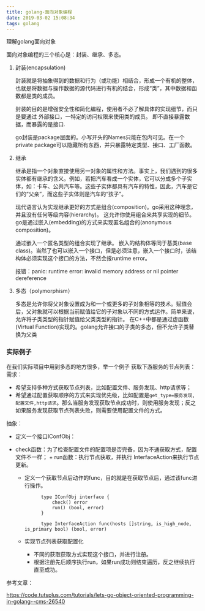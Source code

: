 ```yaml
---
title: golang-面向对象编程
date: 2019-03-02 15:08:34
tags: golang
---
```


理解golang面向对象


面向对象编程的三个核心是：封装、继承、多态。



1. 封装(encapsulation)

    封装就是将抽象得到的数据和行为（或功能）相结合，形成一个有机的整体，也就是将数据与操作数据的源代码进行有机的结合，形成“类”，其中数据和函数都是类的成员。

    封装的目的是增强安全性和简化编程，使用者不必了解具体的实现细节，而只是要通过 外部接口，一特定的访问权限来使用类的成员。
    即不直接暴露数据，而暴露的是接口.

    go封装是package层面的。小写开头的Names只能在包内可见。在一个private package可以隐藏所有东西，并只暴露特定类型、接口、工厂函数。


2. 继承

    继承是指一个对象直接使用另一对象的属性和方法。事实上，我们遇到的很多实体都有继承的含义。例如，若把汽车看成一个实体，它可以分成多个子实体，如：卡车、公共汽车等。这些子实体都具有汽车的特性，因此，汽车是它们的“父亲”，而这些子实体则是汽车的“孩子”。


    现代语言认为实现继承更好的方式是组合(composition)。go采用这种理念，并且没有任何等级内容(hierarchy)。 这允许你使用组合来共享实现的细节。go是通过嵌入(embedding)的方式来实现匿名组合的(anonymous composition)。 

    通过嵌入一个匿名类型的组合实现了继承。 嵌入的结构体等同于基类(base class)。当然了也可以嵌入一个接口，但是必须注意，嵌入一个接口时，该结构体必须实现这个接口的方法，不然会报runtime error。

    报错：panic: runtime error: invalid memory address or nil pointer dereference



3. 多态（polymorphism）

    多态是允许你将父对象设置成为和一个或更多的子对象相等的技术。赋值会后，父对象就可以根据当前赋值给它的子对象以不同的方式运作。简单来说，允许将子类类型的指针赋值给父类类型的指针。 在C++中都是通过虚函数(Virtual Function)实现的。golang允许接口的子类的多态，但不允许子类替换为父类




### 实际例子
在我们实际项目中用到多态的地方很多，举一个例子 获取下游服务的节点列表：
需求：

+ 希望支持多种方式获取节点列表，比如配置文件、服务发现、http请求等；
+ 希望通过配置获取顺序的方式来实现优先级，比如配置是`get_type=服务发现,配置文件,http请求`。那么当服务发现获取节点成功时，则使用服务发现；反之如果服务发现获取节点列表失败，则需要使用配置文件的方式。
    
抽象：

+ 定义一个接口IConfObj：
+ check函数：为了检查配置文件的配置项是否完备，因为不通获取方式，配置文件不一样；
        + run函数：执行节点获取，并执行 InterfaceAction来执行节点更新。

    + 定义一个获取节点后动作的func，目的就是在获取节点后，通过该func进行操作。         
       
                type IConfObj interface {
                	check() error
                	run() (bool, error)
                }
                
                type InterfaceAction func(hosts []string, is_high_node, is_primary bool) (bool, error)
    
    + 实现节点列表获取配置化
        + 不同的获取获取方式实现这个接口，并进行注册。
        + 根据注册先后顺序执行run，如果run成功则结束遍历，反之继续执行直至成功。



参考文章：

https://code.tutsplus.com/tutorials/lets-go-object-oriented-programming-in-golang--cms-26540

